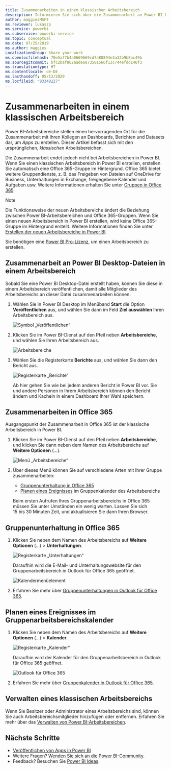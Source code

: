 ```yaml
---
title: Zusammenarbeiten in einem klassischen Arbeitsbereich
description: Informieren Sie sich über die Zusammenarbeit an Power BI Desktop-Dateien in Ihrem Arbeitsbereich sowie über die Verwendung von Office 365-Diensten, z. B. über das Freigeben von Dateien in OneDrive for Business, Unterhaltungen in Exchange, im Kalender und in Aufgaben.
author: maggiesMSFT
ms.reviewer: lukaszp
ms.service: powerbi
ms.subservice: powerbi-service
ms.topic: conceptual
ms.date: 07/25/2019
ms.author: maggies
LocalizationGroup: Share your work
ms.openlocfilehash: 70e5a77b4a0669669cd7a80894e3a32b9b8ac49b
ms.sourcegitcommit: bfc2baf862aade6873501566f13c744efdd146f3
ms.translationtype: HT
ms.contentlocale: de-DE
ms.lasthandoff: 05/13/2020
ms.locfileid: "83348227"
---
```

# <a name="collaborate-in-a-classic-workspace"></a>Zusammenarbeiten in einem klassischen Arbeitsbereich
Power BI-Arbeitsbereiche stellen einen hervorragenden Ort für die Zusammenarbeit mit Ihren Kollegen an Dashboards, Berichten und Datasets dar, um *Apps* zu erstellen. Dieser Artikel befasst sich mit den ursprünglichen, *klassischen* Arbeitsbereichen.  

Die Zusammenarbeit endet jedoch nicht bei Arbeitsbereichen in Power BI. Wenn Sie einen klassischen Arbeitsbereich in Power BI erstellen, erstellen Sie automatisch eine Office 365-Gruppe im Hintergrund. Office 365 bietet weitere Gruppendienste, z. B. das Freigeben von Dateien auf OneDrive for Business, Unterhaltungen in Exchange, freigegebene Kalender und Aufgaben usw. Weitere Informationen erhalten Sie unter [Gruppen in Office 365](https://support.office.com/article/Create-a-group-in-Office-365-7124dc4c-1de9-40d4-b096-e8add19209e9).

> [!NOTE]
> Die Funktionsweise der neuen Arbeitsbereiche ändert die Beziehung zwischen Power BI-Arbeitsbereichen und Office 365-Gruppen. Wenn Sie einen neuen Arbeitsbereich in Power BI erstellen, wird keine Office 365-Gruppe im Hintergrund erstellt. Weitere Informationen finden Sie unter [Erstellen der neuen Arbeitsbereiche in Power BI](service-create-the-new-workspaces.md).

Sie benötigen eine [Power BI Pro-Lizenz](../fundamentals/service-features-license-type.md), um einen Arbeitsbereich zu erstellen.

## <a name="collaborate-on-power-bi-desktop-files-in-a-workspace"></a>Zusammenarbeit an Power BI Desktop-Dateien in einem Arbeitsbereich
Sobald Sie eine Power BI Desktop-Datei erstellt haben, können Sie diese in einem Arbeitsbereich veröffentlichen, damit alle Mitglieder des Arbeitsbereichs an dieser Datei zusammenarbeiten können.

1. Wählen Sie in Power BI Desktop im Menüband **Start** die Option **Veröffentlichen** aus, und wählen Sie dann im Feld **Ziel auswählen** Ihren Arbeitsbereich aus.
   
    ![Symbol „Veröffentlichen“](media/service-collaborate-power-bi-workspace/power-bi-group-publish-pbix.png)
2. Klicken Sie im Power BI-Dienst auf den Pfeil neben **Arbeitsbereiche**, und wählen Sie Ihren Arbeitsbereich aus.
   
    ![Arbeitsbereiche](media/service-collaborate-power-bi-workspace/power-bi-workspace-nav-arrow.png)
3. Wählen Sie die Registerkarte **Berichte** aus, und wählen Sie dann den Bericht aus.
   
    ![Registerkarte „Berichte“](media/service-collaborate-power-bi-workspace/power-bi-workspace-report.png)
   
    Ab hier gehen Sie wie bei jedem anderen Bericht in Power BI vor. Sie und andere Personen in Ihrem Arbeitsbereich können den Bericht ändern und Kacheln in einem Dashboard Ihrer Wahl speichern.

## <a name="collaborate-in-office-365"></a>Zusammenarbeiten in Office 365
Ausgangspunkt der Zusammenarbeit in Office 365 ist der klassische Arbeitsbereich in Power BI.

1. Klicken Sie im Power BI-Dienst auf den Pfeil neben **Arbeitsbereiche**, und klicken Sie dann neben dem Namen des Arbeitsbereichs auf **Weitere Optionen** (...). 
   
   ![Menü „Arbeitsbereiche“](media/service-collaborate-power-bi-workspace/power-bi-app-ellipsis.png)
2. Über dieses Menü können Sie auf verschiedene Arten mit Ihrer Gruppe zusammenarbeiten: 
   
   * [Gruppenunterhaltung in Office 365](#have-a-group-conversation-in-office-365)
   * [Planen eines Ereignisses](#schedule-an-event-on-the-group-workspace-calendar) im Gruppenkalender des Arbeitsbereichs
   
   Beim ersten Aufrufen Ihres Gruppenarbeitsbereichs in Office 365 müssen Sie unter Umständen ein wenig warten. Lassen Sie sich 15 bis 30 Minuten Zeit, und aktualisieren Sie dann Ihren Browser.

## <a name="have-a-group-conversation-in-office-365"></a>Gruppenunterhaltung in Office 365
1. Klicken Sie neben dem Namen des Arbeitsbereichs auf **Weitere Optionen** (...) \> **Unterhaltungen**. 
   
    ![Registerkarte „Unterhaltungen“](media/service-collaborate-power-bi-workspace/power-bi-app-ellipsis.png)
   
   Daraufhin wird die E-Mail- und Unterhaltungswebsite für den Gruppenarbeitsbereich in Outlook für Office 365 geöffnet.
   
   ![Kalendermenüelement](media/service-collaborate-power-bi-workspace/pbi_grps_o365convo.png)
2. Erfahren Sie mehr über [Gruppenunterhaltungen in Outlook für Office 365](https://support.office.com/Article/Have-a-group-conversation-a0482e24-a769-4e39-a5ba-a7c56e828b22).

## <a name="schedule-an-event-on-the-group-workspace-calendar"></a>Planen eines Ereignisses im Gruppenarbeitsbereichskalender
1. Klicken Sie neben dem Namen des Arbeitsbereichs auf **Weitere Optionen** (...) \> **Kalender**. 
   
   ![Registerkarte „Kalender“](media/service-collaborate-power-bi-workspace/power-bi-app-ellipsis.png)
   
   Daraufhin wird der Kalender für den Gruppenarbeitsbereich in Outlook für Office 365 geöffnet.
   
   ![Outlook für Office 365](media/service-collaborate-power-bi-workspace/pbi_grps_o365_calendar.png)
2. Erfahren Sie mehr über [Gruppenkalender in Outlook für Office 365](https://support.office.com/Article/Add-edit-and-subscribe-to-group-events-0cf1ad68-1034-4306-b367-d75e9818376a).

## <a name="manage-a-classic-workspace"></a>Verwalten eines klassischen Arbeitsbereichs
Wenn Sie Besitzer oder Administrator eines Arbeitsbereichs sind, können Sie auch Arbeitsbereichsmitglieder hinzufügen oder entfernen. Erfahren Sie mehr über das [Verwalten von Power BI-Arbeitsbereichen](service-manage-app-workspace-in-power-bi-and-office-365.md).

## <a name="next-steps"></a>Nächste Schritte
* [Veröffentlichen von Apps in Power BI](service-create-distribute-apps.md)
* Weitere Fragen? [Wenden Sie sich an die Power BI-Community](https://community.powerbi.com/).
* Feedback? Besuchen Sie [Power BI Ideas](https://ideas.powerbi.com/forums/265200-power-bi).

